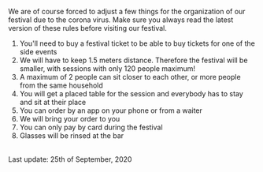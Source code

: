 We are of course forced to adjust a few things for the organization of our festival due to the corona virus. Make sure you always read the latest version of these rules before visiting our festival.
<br>
<ol>
<li>You'll need to buy a festival ticket to be able to buy tickets for one of the side events</li>
<li>We will have to keep 1.5 meters distance. Therefore the festival will be smaller, with sessions with only 120 people maximum!</li>
<li>A maximum of 2 people can sit closer to each other, or more people from the same household</li>
<li>You will get a placed table for the session and everybody has to stay and sit at their place</li>
<li>You can order by an app on your phone or from a waiter</li>
<li>We will bring your order to you</li>
<li>You can only pay by card during the festival</li>
<li>Glasses will be rinsed at the bar</li>
</ol>
<br>
Last update: 25th of September, 2020
